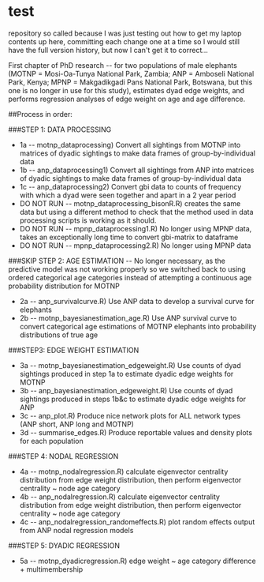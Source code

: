 # test
repository so called because I was just testing out how to get my laptop contents up here, committing each change one at a time so I would still have the full version history, but now I can't get it to correct...

First chapter of PhD research -- for two populations of male elephants (MOTNP = Mosi-Oa-Tunya National Park, Zambia; ANP = Amboseli National Park, Kenya; MPNP = Makgadikgadi Pans National Park, Botswana, but this one is no longer in use for this study), estimates dyad edge weights, and performs regression analyses of edge weight on age and age difference.

##Process in order:


###STEP 1: DATA PROCESSING
* 1a -- motnp_dataprocessing) Convert all sightings from MOTNP into matrices of dyadic sightings to make data frames of group-by-individual data
* 1b -- anp_dataprocessing1) Convert all sightings from ANP into matrices of dyadic sightings to make data frames of group-by-individual data
* 1c -- anp_dataprocessing2) Convert gbi data to counts of frequency with which a dyad were seen together and apart in a 2 year period
* DO NOT RUN -- motnp_dataprocessing_bisonR.R) creates the same data but using a different method to check that the method used in data processing scripts is working as it should.
* DO NOT RUN -- mpnp_dataprocessing1.R) No longer using MPNP data, takes an exceptionally long time to convert gbi-matrix to dataframe
* DO NOT RUN -- mpnp_dataprocessing2.R) No longer using MPNP data

###SKIP STEP 2: AGE ESTIMATION -- No longer necessary, as the predictive model was not working properly so we switched back to using ordered categorical age categories instead of attempting a continuous age probability distribution for MOTNP
* 2a -- anp_survivalcurve.R) Use ANP data to develop a survival curve for elephants
* 2b -- motnp_bayesianestimation_age.R) Use ANP survival curve to convert categorical age estimations of MOTNP elephants into probability distributions of true age

###STEP3: EDGE WEIGHT ESTIMATION
* 3a -- motnp_bayesianestimation_edgeweight.R) Use counts of dyad sightings produced in step 1a to estimate dyadic edge weights for MOTNP
* 3b -- anp_bayesianestimation_edgeweight.R) Use counts of dyad sightings produced in steps 1b&c to estimate dyadic edge weights for ANP
* 3c -- anp_plot.R) Produce nice network plots for ALL network types (ANP short, ANP long and MOTNP)
* 3d -- summarise_edges.R) Produce reportable values and density plots for each population

###STEP 4: NODAL REGRESSION
* 4a -- motnp_nodalregression.R) calculate eigenvector centrality distribution from edge weight distribution, then perform eigenvector centrality ~ node age category
* 4b -- anp_nodalregression.R) calculate eigenvector centrality distribution from edge weight distribution, then perform eigenvector centrality ~ node age category
* 4c -- anp_nodalregression_randomeffects.R) plot random effects output from ANP nodal regression models

###STEP 5: DYADIC REGRESSION
* 5a -- motnp_dyadicregression.R) edge weight ~ age category difference + multimembership
